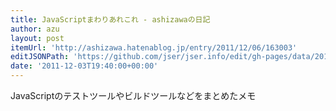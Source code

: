 ```yaml
---
title: JavaScriptまわりあれこれ - ashizawaの日記
author: azu
layout: post
itemUrl: 'http://ashizawa.hatenablog.jp/entry/2011/12/06/163003'
editJSONPath: 'https://github.com/jser/jser.info/edit/gh-pages/data/2011/12/index.json'
date: '2011-12-03T19:40:00+00:00'
---
```

JavaScriptのテストツールやビルドツールなどをまとめたメモ
